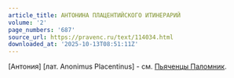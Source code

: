 ```yaml
---
article_title: АНТОНИНА ПЛАЦЕНТИЙСКОГО ИТИНЕРАРИЙ
volume: '2'
page_numbers: '687'
source_url: https://pravenc.ru/text/114034.html
downloaded_at: '2025-10-13T08:51:11Z'
---
```


[Антония] [лат. Anonimus Placentinus] - см. [Пьяченцы Паломник](<https://pravenc.ru/text/Пьяченцы Паломник.html>).
